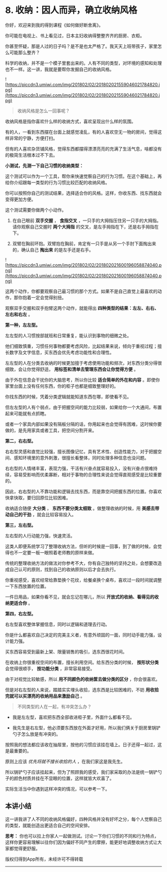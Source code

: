 # 8. 收纳：因人而异，确立收纳风格

你好，欢迎来到我的得到课程《如何做好断舍离》。

你可能在电视上、书上看见过，日本主妇收纳得整整齐齐的厨房、衣柜。

你甚至怀疑，那是人过的日子吗？是不是也太严格了。我天天上班带孩子，家里怎么可能那么整齐？

科学的收纳，并不是一个模子里套出来的。人有不同的类型，对环境的感知和处理也不一样。这一讲，我就是要帮你发掘自己的收纳风格。

![https://piccdn3.umiwi.com/img/201802/02/201802021559046021784820.jpg](https://piccdn3.umiwi.com/img/201802/02/201802021559046021784820.jpg)

> 收纳风格是怎么一回事呢？

收纳风格是指你喜欢什么样的收纳方式，喜欢呈现出什么样的氛围。

有的人，一看到东西摆在台面上就感觉凌乱，有的人喜欢空无一物的房间，觉得这样非常的宁静，方便打扫。

但有的人喜欢杂货铺风格，觉得东西都摆得漂漂亮亮的充满了生活气息，啥都没有的极简生活根本过不下去。

 **小测试，先测一下自己习惯的收纳类型：**

这个测试可以作为一个工具，帮你来快速觉察自己的行为习惯。在这个基础上，再给你介绍跟每一类型的行为习惯比较匹配的收纳风格。

你可以按照你自己的测试结果，选择适合你的风格。这样，你收东西、找东西就会变得更加方便。

这个测试需要你做两个小动作。

1. 在自己眼前 **双手交握** ， **食指交叉** ，一只手的大拇指压住另一只手的大拇指。请你观察自己交握时 **两个大拇指** 的交叉，是左手拇指在下，还是右手拇指在下。

2. 双臂在胸前环抱。双臂抱在胸前，肯定有一只手是从另一个手肘下面掏出来的，确认自己 **掏出来** 的是左手还是右手。

![https://piccdn3.umiwi.com/img/201802/02/201802021600196058874040.png](https://piccdn3.umiwi.com/img/201802/02/201802021600196058874040.png)

这两个动作，你都要观察自己最习惯的那个方式。如果不是自己直觉上最喜欢的动作，那你抱着一定会觉得别扭。

观察双手交握和双手抱臂这两个动作，就能得出 **四种类型的结果：左左、右右、左右和右左** 。

 **第一种，左左型。**

左左型的人习惯按部就班和日常重复，能认识到事物的细微之处。

他们细致慎重，习惯任何事物都要考虑风险，比起结果来说，倾向于重视过程；擅长数字及文字信息，买东西会优先考虑功能性和合理性。

左左型的人在分类去收纳的时候更加擅于考虑使用功能和频次，对东西分类分得很细致，会让你觉得舒适， **用标签和清单去管理东西会让你觉得方便** 。

由于外在信息会干扰你的大脑思考，所以你比较 **适合简单的外在和内容** 。即使你家里台面上没有任何东西，你的柜子也都是细致整理好的。

你找东西的时候，凭着分类逻辑就能知道东西在哪，即使看不见。

但左左型的人有个弱点，由于把握空间的能力比较弱，如果给你一个大通间，布置起来可能就有点抓瞎。

或者一个家具内部如果没有隔板分隔的话，你用起来也会觉得有困难，这时候你要做的，是先用家具或者工具，把空间分割开来。

 **第二，右右型。** 

右右型灵感和直觉比较强，擅长图像记忆，具有艺术性、创造性能力，对于把握空间、感知环境里的意外刺激，很擅长看整体，同时处理多种信息也没问题。

右右型的人情绪丰富，表现力强，干活有兴奋点就容易投入，没有兴奋点很难持续，容易受影响而优柔寡断，相对于事物的合理性来说会觉得直观感受是比较重要的。

因此，右右型的人不靠功能和逻辑去找东西，而是靠空间把握东西的位置。你喜欢快拿快取，要归回原位比较困难。

收纳适合随便 **大分类** ， **东西不要分类太细致** 。做整理收纳的时候，用 **美感去带动自己的干劲** ，就会比较容易投入。

 **第三，左右型。** 

左右型的人行动能力强，快速灵活。

这类人即便系统学习了整理收纳方法，但听的时候是一回事，到了做的时候，会觉得也不一定要一板一眼照着老师教的原样来做。

传统的整理收纳方法的做法对你参考不大，你有自己独特的坚持之处，会想要改造成自己认可的原则，找到自己的收纳原则以后才会去执行。

你重视感受，喜欢经常给靠垫换个花纹，给餐桌换个桌布，喜欢过一段时间就调整一下东西放置的位置。

一件日用品，如果你看不见，就会忘记在哪儿，所以 **开放式的收纳、看得见的收纳更适合你** 。

 **第四，右左型。** 

右左型喜欢整体掌握信息，同时以逻辑和道理去行动。

你是什么都喜欢自己决定的完美主义者，有意外顽固的一面，同时动手能力强，设计能力强。

买东西容易受到最新上架、限量销售的吸引，选东西很花时间。

在收纳上你很重视空间的布置，擅长利用空间。给东西分类的时候， **按形状分类** 会觉得很顺手， **按功能分类** ，非常容易接受。

由于对视觉比较敏感，所以 **用不同颜色的收纳筐去做分类的区分** ，你会很喜欢。

但是对右左型的人来说，踏踏实实埋头收拾，选东西是比较困难的，不妨 **用收拾完就可以买漂亮的收纳用品来激励自己** 。

> 不同类型的人在一起，有冲突怎么办？

* 我是左左型，喜欢把东西全部收进柜子里，外面什么都看不见。

* 我先生是右左型，他必须要东西放在外面才好用，所以我们俩关于厨房里锅铲勺子怎么放是有冲突的。

按照我的想法都应该收在抽屉里，按他的习惯应该挂在墙上。日子还得一起过，这是最重要的。

原则上应该 *优先将就不擅长收拾的人* ，在我们家这是我先生。

所以锅铲勺子应该挂起来，但为了照顾我的感受，我们家采取的办法是统一锅铲勺子的颜色材质并挂在不显眼的位置，这样就皆大欢喜了。

实际生活当中你遇到这样冲突的情况，可以参考一下。

## 本讲小结

这一讲我讲了人不同的收纳风格偏好，四种风格并没有好坏之分，每个人觉察自己的类型，就能创造出更适合自己的空间安排。

 **思考：** 你也可以拉上你家人一起做测试。讨论一下你们习惯的不同和行为特点，这样你更容易理解以往你们因为偏好不同产生的摩擦，能更好地调整收纳方式让大家都觉得更舒服。

版权归得到App所有，未经许可不得转载

---
